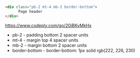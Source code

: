 ```html
<div class="pb-2 mt-4 mb-2 border-bottom">
      Page header
</div>
```

https://www.codeply.com/go/20jBKvMkHx

- pb-2 - padding bottom 2 spacer units
- mt-4 - margin top 4 spacer units
- mb-2 - margin bottom 2 spacer units
- border-bottom - border-bottom: 1px solid rgb(222, 226, 230)
